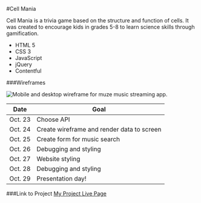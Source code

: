 #Cell Mania

Cell Mania is a trivia game based on the structure and function of cells. It was created to encourage kids in grades 5-8 to learn science skills through gamification.

- HTML 5
- CSS 3
- JavaScript
- jQuery
- Contentful

###Wireframes

![Mobile and desktop wireframe for muze music streaming app.](https://i.imgur.com/NSxkcLI.jpg)

| Date | Goal |
|-----|-----|
|Oct. 23|Choose API|
|Oct. 24|Create wireframe and render data to screen|
|Oct. 25|Create form for music search|
|Oct. 26|Debugging and styling|
|Oct. 27|Website styling|
|Oct. 28|Debugging and styling|
|Oct. 29|Presentation day!

###Link to Project
[My Project Live Page](https://turmeric-project-one.vercel.app/)